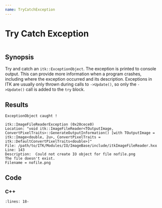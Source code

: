 ```yaml
---
name: TryCatchException
---
```


# Try Catch Exception

```{index} single: ExceptionObject
```

## Synopsis

Try and catch an `itk::ExceptionObject`. The exception is printed to console
output. This can provide more information when a program crashes, including
where the exception occurred and its description. Exceptions in ITK are
usually only thrown during calls to `->Update()`, so only the `->Update()`
call is added to the `try` block.

## Results

```none
ExceptionObject caught !

itk::ImageFileReaderException (0x20cece0)
Location: "void itk::ImageFileReader<TOutputImage, ConvertPixelTraits>::GenerateOutputInformation() [with TOutputImage = itk::Image<double, 2u>, ConvertPixelTraits = itk::DefaultConvertPixelTraits<double>]"
File: /path/to/ITK/Modules/IO/ImageBase/include/itkImageFileReader.hxx
Line: 143
Description:  Could not create IO object for file nofile.png
The file doesn't exist.
Filename = nofile.png
```

## Code

### C++

```{literalinclude} Code.cxx
:lines: 18-
```
